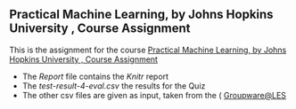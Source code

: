 ## Practical Machine Learning, by Johns Hopkins University , Course Assignment

This is the assignment for the course  <a href="https://www.coursera.org/learn/practical-machine-learning/"> Practical Machine Learning, by Johns Hopkins University , Course Assignment</a>
* The *Report* file contains the *Knitr* report 
* The *test-result-4-eval.csv* the results for the Quiz
* The other csv files are given as input, taken from the ( <a href="http://groupware.les.inf.puc-rio.br/har"> Groupware@LES</a>


